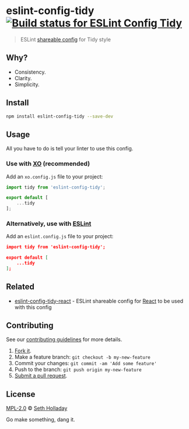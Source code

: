 # eslint-config-tidy [![Build status for ESLint Config Tidy](https://api.travis-ci.com/sholladay/eslint-config-tidy.svg "Build Status")](https://travis-ci.com/sholladay/eslint-config-tidy "Builds")

> ESLint [shareable config](http://eslint.org/docs/developer-guide/shareable-configs.html) for Tidy style

## Why?

 - Consistency.
 - Clarity.
 - Simplicity.

## Install

```sh
npm install eslint-config-tidy --save-dev
```

## Usage

All you have to do is tell your linter to use this config.

### Use with [XO](https://github.com/sindresorhus/xo) (recommended)

Add an `xo.config.js` file to your project:

```js
import tidy from 'eslint-config-tidy';

export default [
	...tidy
];
```

### Alternatively, use with [ESLint](https://github.com/eslint/eslint)

Add an `eslint.config.js` file to your project:

```json
import tidy from 'eslint-config-tidy';

export default [
	...tidy
];
```

## Related

 - [eslint-config-tidy-react](https://github.com/sholladay/eslint-config-tidy-react) - ESLint shareable config for [React](https://reactjs.org) to be used with this config

## Contributing

See our [contributing guidelines](https://github.com/sholladay/eslint-config-tidy/blob/master/CONTRIBUTING.md "Guidelines for participating in this project") for more details.

1. [Fork it](https://github.com/sholladay/eslint-config-tidy/fork).
2. Make a feature branch: `git checkout -b my-new-feature`
3. Commit your changes: `git commit -am 'Add some feature'`
4. Push to the branch: `git push origin my-new-feature`
5. [Submit a pull request](https://github.com/sholladay/eslint-config-tidy/compare "Submit code to this project for review").

## License

[MPL-2.0](https://github.com/sholladay/eslint-config-tidy/blob/master/LICENSE "License for eslint-config-tidy") © [Seth Holladay](https://seth-holladay.com "Author of eslint-config-tidy")

Go make something, dang it.
